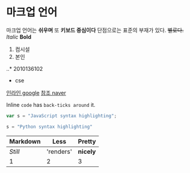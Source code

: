 # 마크업 언어

마크업 언어는 **쉬우며** 또  __키보드 중심이다__
단점으로는 표준의 부재가 있다. ~~별로다.~~
*Italic*  **Bold**

1. 컴시설
2. 본인

..* 2010136102

* cse

[인라인 google](https://www.google.com)
[참조 naver][Arbitrary case-insenstive reference text]

[arbitrary case-insenstive reference text]:http://www.naver.com

Inline `code` has `back-ticks around` it.

```javascript
var s = "JavaScript syntax highlighting";
```

```python
s = "Python syntax highlighting"
```

Markdown|Less|Pretty
---|---|---
*Still*|'renders'|**nicely**
1|2|3


